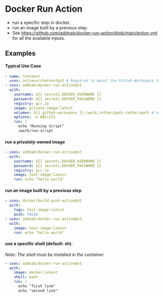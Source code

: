 # Docker Run Action

- run a specific step in docker.
- run an image built by a previous step.
- See https://github.com/addnab/docker-run-action/blob/main/action.yml for all the available inputs.

## Examples

#### Typical Use Case

```yaml
- name: Checkout 
  uses: actions/checkout@v2 # Required to mount the Github Workspace to a volume 
- uses: addnab/docker-run-action@v3
  with:
    username: ${{ secrets.DOCKER_USERNAME }}
    password: ${{ secrets.DOCKER_PASSWORD }}
    registry: gcr.io
    image: private-image:latest
    volumes: ${{ github.workspace }}:/work,/other/path:/other/path # comma separated list
    options: -e ABC=123
    run: |
      echo "Running Script"
      /work/run-script
```

#### run a privately-owned image
```yaml
- uses: addnab/docker-run-action@v3
  with:
    username: ${{ secrets.DOCKER_USERNAME }}
    password: ${{ secrets.DOCKER_PASSWORD }}
    registry: gcr.io
    image: test-image:latest
    run: echo "hello world"
```

#### run an image built by a previous step
```yaml
- uses: docker/build-push-action@v2
  with:
    tags: test-image:latest
    push: false
- uses: addnab/docker-run-action@v3
  with:
    image: test-image:latest
    run: echo "hello world"
```


#### use a specific shell (default: sh). 
*Note: The shell must be installed in the container*
```yaml
- uses: addnab/docker-run-action@v3
  with:
    image: docker:latest
    shell: bash
    run: |
      echo "first line"
      echo "second line"
```
